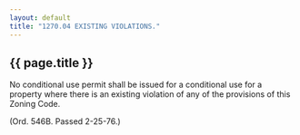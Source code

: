 ```yaml
---
layout: default 
title: "1270.04 EXISTING VIOLATIONS."
---
```


{{ page.title }}
----------------

No conditional use permit shall be issued for a conditional use for a
property where there is an existing violation of any of the provisions
of this Zoning Code.

(Ord. 546B. Passed 2-25-76.)
